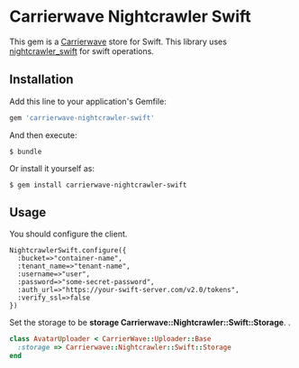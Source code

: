 # Carrierwave Nightcrawler Swift

This gem is a [Carrierwave](https://github.com/jnicklas/carrierwave/) store for Swift. This library uses [nightcrawler_swift](https://github.com/tulios/nightcrawler_swift) for swift operations.

## Installation

Add this line to your application's Gemfile:

```ruby
gem 'carrierwave-nightcrawler-swift'
```

And then execute:

    $ bundle

Or install it yourself as:

    $ gem install carrierwave-nightcrawler-swift

## Usage

You should configure the client.

```
NightcrawlerSwift.configure({
  :bucket=>"container-name",
  :tenant_name=>"tenant-name",
  :username=>"user",
  :password=>"some-secret-password",
  :auth_url=>"https://your-swift-server.com/v2.0/tokens",
  :verify_ssl=>false
})
```

Set the storage to be __storage Carrierwave::Nightcrawler::Swift::Storage__. .

``` ruby
class AvatarUploader < CarrierWave::Uploader::Base
  :storage => Carrierwave::Nightcrawler::Swift::Storage
end
```
